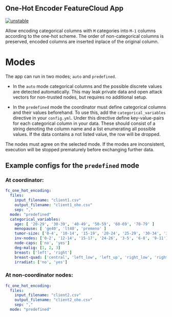 ## One-Hot Encoder FeatureCloud App

[![unstable](http://badges.github.io/stability-badges/dist/unstable.svg)](http://github.com/badges/stability-badges)

Allow encoding categorical columns with `M` categories into `M-1` columns according to the one-hot scheme.
The order of non-categorical columns is preserved, encoded columns are inserted inplace of the original column.

# Modes
The app can run in two modes; `auto` and `predefined`.
- In the `auto` mode categorical columns and the possible discrete values are detected automatically.
  This may leak private data and open attack vectors for non-trusted nodes, but requires no additional setup.
  
- In the `predefined` mode the coordinator must define categorical columns and their values beforehand.
  To use this, add the `categorical_variables` directive in your `config.yml`.
  Under this directive define key-value-pairs for each categorical column in your data.
  These should consist of a string denoting the column name and a list enumerating all possible values.
  If the data contains a not listed value, the row will be dropped.
  
The nodes must agree on the selected mode. 
If the modes are inconsistent, execution will be stopped prematurely before exchanging further data.

## Example configs for the `predefined` mode 
### At coordinator:
```yaml
fc_one_hot_encoding:
  files:
    input_filename: "client1.csv"
    output_filename: "client1_ohe.csv"
    sep: ","
  mode: "predefined"
  categorical_variables:
    age: [ '20-29', '30-39', '40-49', '50-59', '60-69', '70-79' ]
    menopause: [ 'ge40', 'lt40', 'premeno' ]
    tumor-size: ['0-4', '10-14', '15-19', '20-24', '25-29', '30-34', '35-39', '40-44', '45-49', '5-9', '50-54' ]
    inv-nodes: ['0-2', '12-14', '15-17', '24-26', '3-5', '6-8', '9-11']
    node-caps: ['no', 'yes']
    deg-malig: [1, 2, 3]
    breast: ['left', 'right']
    breast-quad: ['central', 'left_low', 'left_up', 'right_low', 'right_up']
    irradiat: ['no', 'yes']
```

### At non-coordinator nodes:
```yaml
fc_one_hot_encoding:
  files:
    input_filename: "client2.csv"
    output_filename: "client2_ohe.csv"
    sep: ","
  mode: "predefined"
```
